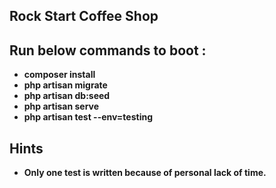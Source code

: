 ## Rock Start Coffee Shop

## Run below commands to boot : 

- **composer install**
- **php artisan migrate**
- **php artisan db:seed**
- **php artisan serve**
- **php artisan test --env=testing**

## Hints

- **Only one test is written because of personal lack of time.**

